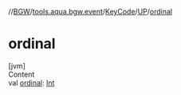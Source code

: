 //[BGW](../../../../index.md)/[tools.aqua.bgw.event](../../index.md)/[KeyCode](../index.md)/[UP](index.md)/[ordinal](ordinal.md)



# ordinal  
[jvm]  
Content  
val [ordinal](ordinal.md): [Int](https://kotlinlang.org/api/latest/jvm/stdlib/kotlin/-int/index.html)  



